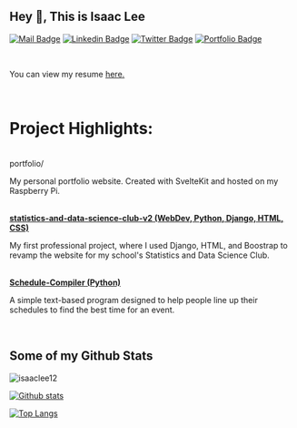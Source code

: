 ## Hey 👋, This is Isaac Lee
[![Mail Badge](https://img.shields.io/badge/-isaac.wonha.lee@outlook.com-c14438?style=flat&logo=Gmail&logoColor=white&link=mailto:isaac.wonha.lee@outlook.com)](mailto:isaac.wonha.lee@outlook.com) [![Linkedin Badge](https://img.shields.io/badge/-LinkedIn-blue)](https://www.linkedin.com/in/isaac-lee-621873133/) [![Twitter Badge](https://img.shields.io/badge/-isaacwonhalee-00acee?style=flat&logo=twitter&logoColor=white&link=https://twitter.com/isaacwonhalee/)](https://www.twitter.com/isaacwonhalee/) [![Portfolio Badge](https://img.shields.io/badge/portfolio-web-blue?style=flat&link=isaaclee.org/)](isaaclee.org/) 

<br>
<p align='left'> You can view my resume <a href="https://isaaclee.org/RESUME" target="_blank"><u>here</u>.</a></p>
<br>

# Project Highlights:

<br>
<strong<a href="https://github.com/isaaclee12/portfolio" target="_blank">portfolio</a>/</strong>
<p>My personal portfolio website. Created with SvelteKit and hosted on my Raspberry Pi.</p>

<br>
<strong><a href="https://github.com/isaaclee12/statistics-and-data-science-club-v2" target="_blank">statistics-and-data-science-club-v2 (WebDev, Python, Django, HTML, CSS)</a></strong>
<p>My first professional project, where I used Django, HTML, and Boostrap to revamp the website for my school's Statistics and Data Science Club.</p>

<br>
<strong><a href="https://github.com/isaaclee12/Schedule-Compiler" target="_blank">Schedule-Compiler (Python)</a></strong>
<p>A simple text-based program designed to help people line up their schedules to find the best time for an event.</p>

<br>

## Some of my Github Stats
<p align=left> <img src=https://komarev.com/ghpvc/?username=isaaclee12 alt=isaaclee12 /> </p>

[![Github stats](https://github-readme-stats.vercel.app/api?username=isaaclee12&show_icons=true&include_all_commits=true)](https://github.com/isaaclee12/github-readme-stats)

[![Top Langs](https://github-readme-stats.vercel.app/api/top-langs/?username=isaaclee12&layout=compact)](https://github.com/isaaclee12/github-readme-stats)
